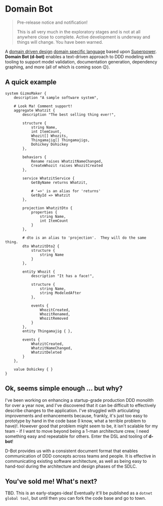 # Domain Bot

> Pre-release notice and notification!
>
> This is all very much in the exploratory stages and is not at all anywhere close to complete.  Active development is underway and things will change.  You have been warned.

A [domain driven design](https://en.wikipedia.org/wiki/Domain-driven_design) [domain specific language](https://en.wikipedia.org/wiki/Domain-specific_language) based upon [Superpower](https://github.com/datalust/superpower).  **Domain Bot (d-bot)** enables a text-driven approach to DDD modeling with tooling to support model validation, documentation generation, dependency graphing, and more (all of which is coming soon :wink:).

## A quick example

```
system GizmoMaker { 
    description "A sample software system",
    
    # Look Ma! Comment support!
    aggregate Whatzit {
        description "The best selling thing ever!",
        
        structure {
            string Name,
            int ItemCount,
            Whozit[] Whozits,
            Thingamajig[] Thingamajigs,
            Dohickey Dohickey
        },
        
        behaviors {
            Rename raises WhatzitNameChanged,
            CreateWhozit raises WhozitCreated
        },
        
        service WhatzitService {
            GetByName returns Whatzit,
            
            # '=>' is an alias for 'returns'
            GetById => Whatzit
        },
        
        projection WhatzitDto {
            properties {
                string Name,
                int ItemCount
            }
        },
        
        # dto is an alias to 'projection'.  They will do the same thing.
        dto WhatzitDto2 {
            structure {
                string Name
            }
        },
        
        entity Whozit {
            description "It has a face!",
            
            structure {
                string Name,
                string ModeledAfter
            },
            
            events {
                WhozitCreated,
                WhozitRenamed,
                WhozitRemoved
            }
        },
        entity Thingamajig { },
        
        events {
            WhatzitCreated,
            WhatzitNameChanged,
            WhatzitDeleted
        }
    },
    
    value Dohickey { }
}
```

## Ok, seems simple enough ... but why?

I've been working on enhancing a startup-grade production DDD monolith for over a year now, and I've discovered that it can be difficult to effectively describe changes to the application.  I've struggled with articulating improvements and enhancements because, frankly, it's just too easy to prototype by hand in the code base (I know, what a terrible problem to have)!.  However good that problem might seem to be, it isn't scalable for my team - if I want to move beyond being a 1-man architecture crew, I need something easy and repeatable for others.  Enter the DSL and tooling of **d-bot**!

D-Bot provides us with a consistent document format that enables communication of DDD concepts across teams and people.  It is effective in communicating existing software architecture, as well as being easy to hand-tool during the architecture and design phases of the SDLC.

## You've sold me!  What's next?

TBD.  This is an early-stages-idea!  Eventually it'll be published as a `dotnet global tool`, but until then you can fork the code base and go to town.

